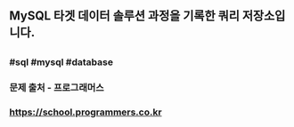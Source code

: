 ##
## MySQL 타겟 데이터 솔루션 과정을 기록한 쿼리 저장소입니다.
##
### #sql #mysql #database
### 문제 출처 - 프로그래머스
### https://school.programmers.co.kr
##
